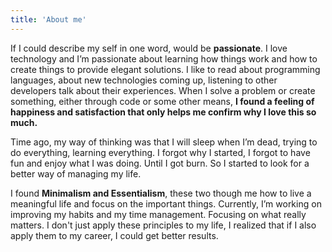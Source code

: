 ```yaml
---
title: 'About me'
---
```


If I could describe my self in one word, would be **passionate**. I love technology and I’m passionate about learning how things work and how to create things to provide elegant solutions. I like to read about programming languages, about new technologies coming up, listening to other developers talk about their experiences. When I solve a problem or create something, either through code or some other means, **I found a feeling of happiness and satisfaction that only helps me confirm why I love this so much.**

Time ago, my way of thinking was that I will sleep when I’m dead, trying to do everything, learning everything. I forgot why I started, I forgot to have fun and enjoy what I was doing. Until I got burn. So I started to look for a better way of managing my life.

I found **Minimalism and Essentialism**, these two though me how to live a meaningful life and focus on the important things. Currently, I’m working on improving my habits and my time management. Focusing on what really matters. I don't just apply these principles to my life, I realized that if I also apply them to my career, I could get better results.
